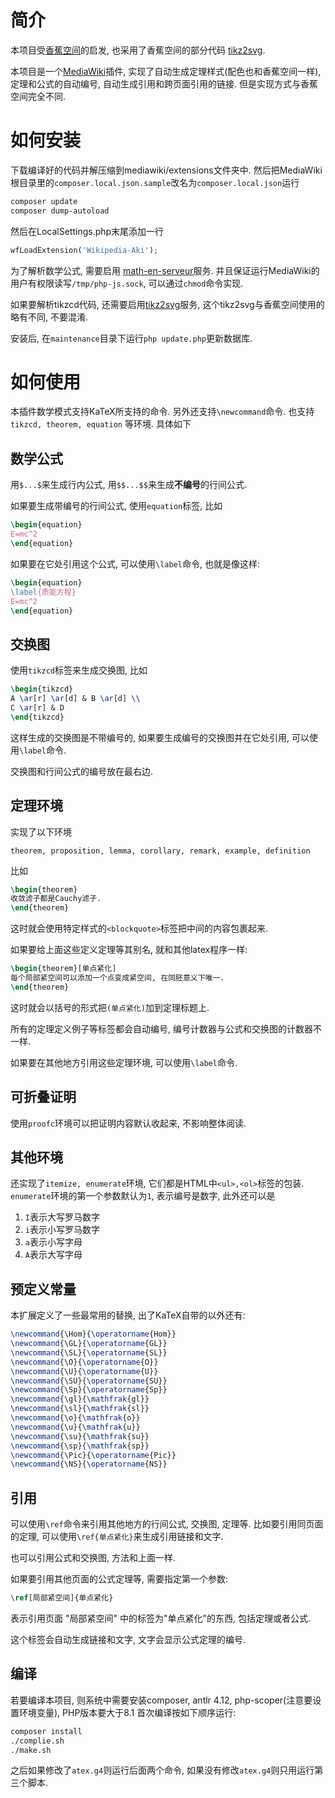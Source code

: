 # 简介
本项目受[香蕉空间](https://www.bananaspace.org)的启发, 也采用了香蕉空间的部分代码
[tikz2svg](https://github.com/banana-space/tikz2svg).

本项目是一个[MediaWiki](https://www.mediawiki.org/wiki/MediaWiki)插件,
实现了自动生成定理样式(配色也和香蕉空间一样), 定理和公式的自动编号, 自动生成引用和跨页面引用的链接.
但是实现方式与香蕉空间完全不同.

# 如何安装
下载编译好的代码并解压缩到mediawiki/extensions文件夹中. 然后把MediaWiki根目录里的```composer.local.json.sample```改名为```composer.local.json```运行
```zsh
composer update
composer dump-autoload
```
然后在LocalSettings.php末尾添加一行
```php
wfLoadExtension('Wikipedia-Aki');
```

为了解析数学公式, 需要启用
[math-en-serveur](https://github.com/AkiSakuchan/MathEnServeur)服务.
并且保证运行MediaWiki的用户有权限读写```/tmp/php-js.sock```,
可以通过```chmod```命令实现.

如果要解析tikzcd代码, 还需要启用[tikz2svg](https://github.com/AkiSakuchan/tikz2svg)服务, 这个tikz2svg与香蕉空间使用的略有不同, 不要混淆.

安装后, 在```maintenance```目录下运行```php update.php```更新数据库.

# 如何使用
本插件数学模式支持KaTeX所支持的命令. 另外还支持```\newcommand```命令.
也支持```tikzcd, theorem, equation``` 等环境. 具体如下

## 数学公式
用```$...$```来生成行内公式, 用```$$...$$```来生成**不编号**的行间公式.

如果要生成带编号的行间公式, 使用```equation```标签, 比如
```latex
\begin{equation}
E=mc^2
\end{equation}
```
如果要在它处引用这个公式, 可以使用```\label```命令, 也就是像这样:
```latex
\begin{equation}
\label{质能方程}
E=mc^2
\end{equation}
```

## 交换图
使用```tikzcd```标签来生成交换图, 比如
```latex
\begin{tikzcd}
A \ar[r] \ar[d] & B \ar[d] \\
C \ar[r] & D
\end{tikzcd}
```
这样生成的交换图是不带编号的, 如果要生成编号的交换图并在它处引用, 可以使用```\label```命令.

交换图和行间公式的编号放在最右边.

## 定理环境
实现了以下环境
```
theorem, proposition, lemma, corollary, remark, example, definition
```
比如
```latex
\begin{theorem}
收敛滤子都是Cauchy滤子.
\end{theorem}
```
这时就会使用特定样式的```<blockquote>```标签把中间的内容包裹起来.

如果要给上面这些定义定理等其别名, 就和其他latex程序一样:
```latex
\begin{theorem}[单点紧化]
每个局部紧空间可以添加一个点变成紧空间, 在同胚意义下唯一.
\end{theorem}
```
这时就会以括号的形式把```(单点紧化)```加到定理标题上.

所有的定理定义例子等标签都会自动编号, 编号计数器与公式和交换图的计数器不一样.

如果要在其他地方引用这些定理环境, 可以使用```\label```命令.

## 可折叠证明
使用```proofc```环境可以把证明内容默认收起来, 不影响整体阅读.

## 其他环境
还实现了```itemize, enumerate```环境, 它们都是HTML中```<ul>,<ol>```标签的包装.
```enumerate```环境的第一个参数默认为```1```, 表示编号是数字, 此外还可以是
1. ```I```表示大写罗马数字
2. ```i```表示小写罗马数字
3. ```a```表示小写字母
4. ```A```表示大写字母

## 预定义常量
本扩展定义了一些最常用的替换, 出了KaTeX自带的以外还有:
```latex
\newcommand{\Hom}{\operatorname{Hom}}
\newcommand{\GL}{\operatorname{GL}}
\newcommand{\SL}{\operatorname{SL}}
\newcommand{\O}{\operatorname{O}}
\newcommand{\U}{\operatorname{U}}
\newcommand{\SU}{\operatorname{SU}}
\newcommand{\Sp}{\operatorname{Sp}}
\newcommand{\gl}{\mathfrak{gl}}
\newcommand{\sl}{\mathfrak{sl}}
\newcommand{\o}{\mathfrak{o}}
\newcommand{\u}{\mathfrak{u}}
\newcommand{\su}{\mathfrak{su}}
\newcommand{\sp}{\mathfrak{sp}}
\newcommand{\Pic}{\operatorname{Pic}}
\newcommand{\NS}{\operatorname{NS}}
```

## 引用
可以使用```\ref```命令来引用其他地方的行间公式, 交换图, 定理等.
比如要引用同页面的定理, 可以使用```\ref{单点紧化}```来生成引用链接和文字.

也可以引用公式和交换图, 方法和上面一样.

如果要引用其他页面的公式定理等, 需要指定第一个参数:
```latex
\ref[局部紧空间]{单点紧化}
```
表示引用页面 "局部紧空间" 中的标签为"单点紧化"的东西, 包括定理或者公式.

这个标签会自动生成链接和文字, 文字会显示公式定理的编号.

## 编译
若要编译本项目, 则系统中需要安装composer, antlr 4.12, php-scoper(注意要设置环境变量), PHP版本要大于8.1
首次编译按如下顺序运行:
```zsh
composer install
./complie.sh
./make.sh
```
之后如果修改了```atex.g4```则运行后面两个命令, 如果没有修改```atex.g4```则只用运行第三个脚本.